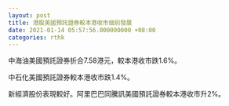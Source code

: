 ```yaml
---
layout: post
title: 港股美國預託證券較本港收市個別發展
date: 2021-01-14 05:57:56.000000000 +08:00
categories: rthk
---
```


中海油美國預託證券折合7.58港元，較本港收市跌1.6%。

中石化美國預託證券較本港收市跌1.4%。

新經濟股份表現較好。阿里巴巴同騰訊美國預託證券較本港收市升2%。
